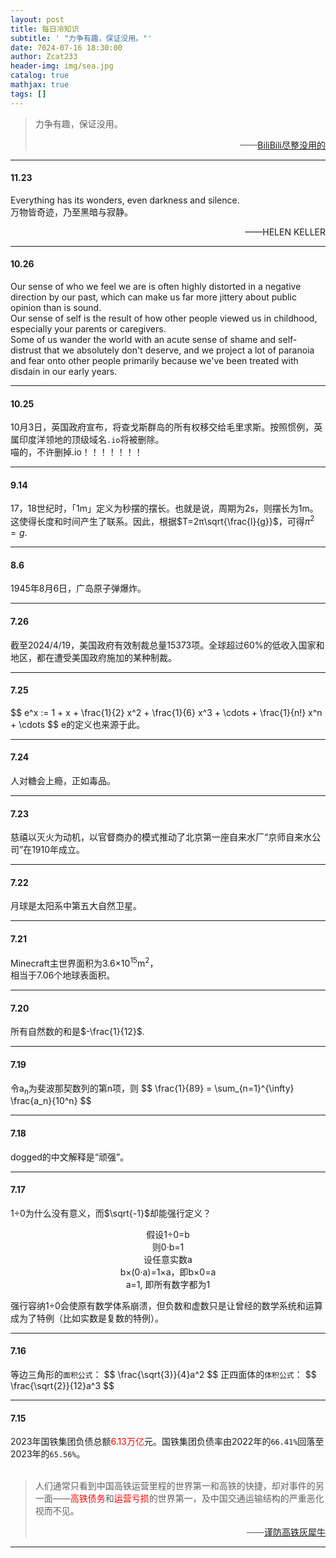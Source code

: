```yaml
---
layout: post
title: 每日冷知识
subtitle: ' "力争有趣，保证没用。"'
date: 7024-07-16 18:30:00
author: Zcat233
header-img: img/sea.jpg
catalog: true
mathjax: true
tags: []
---
```


> 力争有趣，保证没用。
> <div style="text-align: right;">——<a href="https://space.bilibili.com/7428971">BiliBili尽整没用的</a></div>

---

#### 11.23
Everything has its wonders, even darkness and silence.<br>
万物皆奇迹，乃至黑暗与寂静。
<div style="text-align: right;">——HELEN KELLER</div>

---

#### 10.26
Our sense of who we feel we are is often highly distorted in a negative direction by our past, which can make us far more jittery about public opinion than is sound.<br>
Our sense of self is the result of how other people viewed us in childhood, especially your parents or caregivers. <br>
Some of us wander the world with an acute sense of shame and self-distrust that we absolutely don't deserve, and we project a lot of paranoia and fear onto other people primarily because we've been treated with disdain in our early years.

---
#### 10.25
10月3日，英国政府宣布，将查戈斯群岛的所有权移交给毛里求斯。按照惯例，英属印度洋领地的顶级域名`.io`将被删除。<br>
喵的，不许删掉.io！！！！！！！

---

#### 9.14
17，18世纪时，「1m」定义为秒摆的摆长。也就是说，周期为2s，则摆长为1m。这使得长度和时间产生了联系。因此，根据$T=2π\sqrt{\frac{l}{g}}$，可得$π^2=g$.

---

#### 8.6
1945年8月6日，广岛原子弹爆炸。

---

#### 7.26
截至2024/4/19，美国政府有效制裁总量15373项。全球超过60%的低收入国家和地区，都在遭受美国政府施加的某种制裁。

---

#### 7.25
\$$
e^x := 1 + x + \frac{1}{2} x^2 + \frac{1}{6} x^3 + \cdots + \frac{1}{n!} x^n + \cdots
\$$
e的定义也来源于此。

---

#### 7.24
人对糖会上瘾，正如毒品。

---

#### 7.23
慈禧以灭火为动机，以官督商办的模式推动了北京第一座自来水厂“京师自来水公司”在1910年成立。

---

#### 7.22
月球是太阳系中第五大自然卫星。

---

#### 7.21
Minecraft主世界面积为3.6×10<sup>15</sup>m<sup>2</sup>，  
相当于7.06个地球表面积。

---

#### 7.20
所有自然数的和是$-\frac{1}{12}$.

---

#### 7.19
令a<sub>n</sub>为斐波那契数列的第n项，则
\$$
\frac{1}{89} = \sum_{n=1}^{\infty} \frac{a_n}{10^n}
\$$

---

#### 7.18
dogged的中文解释是“顽强”。

---

#### 7.17
1÷0为什么没有意义，而$\sqrt{-1}$却能强行定义？<br>

<div style="text-align: center;">
假设1÷0=b<br>
则0·b=1<br>
设任意实数a<br>
b×(0·a)=1×a，即b×0=a<br>
a=1, 即所有数字都为1
</div>

强行容纳1÷0会使原有数学体系崩溃，但负数和虚数只是让曾经的数学系统和运算成为了特例（比如实数是复数的特例）。

---

#### 7.16
等边三角形的`面积公式`：
\$$
\frac{\sqrt{3}}{4}a^2
\$$
正四面体的`体积公式`：
\$$
\frac{\sqrt{2}}{12}a^3
\$$

---

#### 7.15
2023年国铁集团负债总额<font color = red>6.13万亿</font>元。国铁集团负债率由2022年的`66.41%`回落至2023年的`65.56%`。  
<br>
> 人们通常只看到中国高铁运营里程的世界第一和高铁的快捷，却对事件的另一面——<font color = red>高铁债务</font>和<font color = red>运营亏损</font>的世界第一，及中国交通运输结构的严重恶化视而不见。  
> <div style="text-align: right;">——<a href="https://m.jiemian.com/article/2844468.html">谨防高铁灰犀牛</a></div>

---
